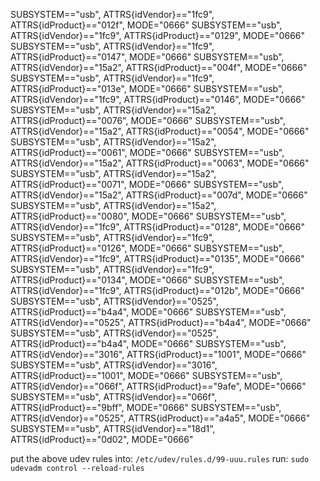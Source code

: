 SUBSYSTEM=="usb", ATTRS{idVendor}=="1fc9", ATTRS{idProduct}=="012f", MODE="0666"
SUBSYSTEM=="usb", ATTRS{idVendor}=="1fc9", ATTRS{idProduct}=="0129", MODE="0666"
SUBSYSTEM=="usb", ATTRS{idVendor}=="1fc9", ATTRS{idProduct}=="0147", MODE="0666"
SUBSYSTEM=="usb", ATTRS{idVendor}=="15a2", ATTRS{idProduct}=="004f", MODE="0666"
SUBSYSTEM=="usb", ATTRS{idVendor}=="1fc9", ATTRS{idProduct}=="013e", MODE="0666"
SUBSYSTEM=="usb", ATTRS{idVendor}=="1fc9", ATTRS{idProduct}=="0146", MODE="0666"
SUBSYSTEM=="usb", ATTRS{idVendor}=="15a2", ATTRS{idProduct}=="0076", MODE="0666"
SUBSYSTEM=="usb", ATTRS{idVendor}=="15a2", ATTRS{idProduct}=="0054", MODE="0666"
SUBSYSTEM=="usb", ATTRS{idVendor}=="15a2", ATTRS{idProduct}=="0061", MODE="0666"
SUBSYSTEM=="usb", ATTRS{idVendor}=="15a2", ATTRS{idProduct}=="0063", MODE="0666"
SUBSYSTEM=="usb", ATTRS{idVendor}=="15a2", ATTRS{idProduct}=="0071", MODE="0666"
SUBSYSTEM=="usb", ATTRS{idVendor}=="15a2", ATTRS{idProduct}=="007d", MODE="0666"
SUBSYSTEM=="usb", ATTRS{idVendor}=="15a2", ATTRS{idProduct}=="0080", MODE="0666"
SUBSYSTEM=="usb", ATTRS{idVendor}=="1fc9", ATTRS{idProduct}=="0128", MODE="0666"
SUBSYSTEM=="usb", ATTRS{idVendor}=="1fc9", ATTRS{idProduct}=="0126", MODE="0666"
SUBSYSTEM=="usb", ATTRS{idVendor}=="1fc9", ATTRS{idProduct}=="0135", MODE="0666"
SUBSYSTEM=="usb", ATTRS{idVendor}=="1fc9", ATTRS{idProduct}=="0134", MODE="0666"
SUBSYSTEM=="usb", ATTRS{idVendor}=="1fc9", ATTRS{idProduct}=="012b", MODE="0666"
SUBSYSTEM=="usb", ATTRS{idVendor}=="0525", ATTRS{idProduct}=="b4a4", MODE="0666"
SUBSYSTEM=="usb", ATTRS{idVendor}=="0525", ATTRS{idProduct}=="b4a4", MODE="0666"
SUBSYSTEM=="usb", ATTRS{idVendor}=="0525", ATTRS{idProduct}=="b4a4", MODE="0666"
SUBSYSTEM=="usb", ATTRS{idVendor}=="3016", ATTRS{idProduct}=="1001", MODE="0666"
SUBSYSTEM=="usb", ATTRS{idVendor}=="3016", ATTRS{idProduct}=="1001", MODE="0666"
SUBSYSTEM=="usb", ATTRS{idVendor}=="066f", ATTRS{idProduct}=="9afe", MODE="0666"
SUBSYSTEM=="usb", ATTRS{idVendor}=="066f", ATTRS{idProduct}=="9bff", MODE="0666"
SUBSYSTEM=="usb", ATTRS{idVendor}=="0525", ATTRS{idProduct}=="a4a5", MODE="0666"
SUBSYSTEM=="usb", ATTRS{idVendor}=="18d1", ATTRS{idProduct}=="0d02", MODE="0666"


put the above udev rules into: `/etc/udev/rules.d/99-uuu.rules`
run: `sudo udevadm control --reload-rules`
